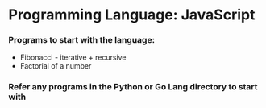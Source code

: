 # Programming Language: JavaScript

### Programs to start with the language:
* Fibonacci - iterative + recursive
* Factorial of a number

### Refer any programs in the Python or Go Lang directory to start with


